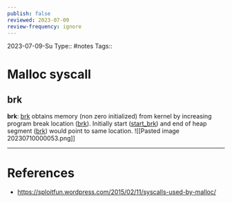 ```yaml
---
publish: false
reviewed: 2023-07-09
review-frequency: ignore
---
```

2023-07-09-Su
Type:: #notes
Tags:: 

# Malloc syscall

## brk 

 **brk**: [brk](http://lxr.free-electrons.com/source/mm/mmap.c?v=3.8#L252) obtains memory (non zero initialized) from kernel by increasing program break location ([brk](http://lxr.free-electrons.com/source/include/linux/mm_types.h?v=3.8#L365)). Initially start ([start_brk](http://lxr.free-electrons.com/source/include/linux/mm_types.h?v=3.8#L365)) and end of heap segment ([brk](http://lxr.free-electrons.com/source/include/linux/mm_types.h?v=3.8#L365)) would point to same location.
![[Pasted image 20230710000053.png]]

---
# References
- https://sploitfun.wordpress.com/2015/02/11/syscalls-used-by-malloc/